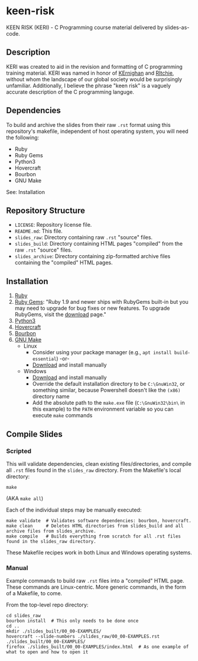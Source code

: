 # keen-risk

KEEN RISK (KERI) - C Programming course material delivered by slides-as-code.

## Description

KERI was created to aid in the revision and formatting of C programming training material.
KERI was named in honor of [KErnighan](https://en.wikipedia.org/wiki/Brian_Kernighan) and [RItchie](https://en.wikipedia.org/wiki/Dennis_Ritchie), without whom the landscape of our global society would be surprisingly unfamiliar.  Additionally, I believe the phrase "keen risk" is a vaguely accurate description of the C programming languge.

## Dependencies

To build and archive the slides from their raw `.rst` format using this repository's makefile, independent of host operating system, you will need the following:

* Ruby
* Ruby Gems
* Python3
* Hovercraft
* Bourbon
* GNU Make

See: Installation

## Repository Structure

* `LICENSE`: Repository license file.
* `README.md`: This file.
* `slides_raw`: Directory containing raw `.rst` "source" files.
* `slides_build`: Directory containing HTML pages "compiled" from the raw `.rst` "source" files.
* `slides_archive`: Directory containing zip-formatted archive files containing the "compiled" HTML pages.

## Installation

1. [Ruby](https://www.ruby-lang.org/en/documentation/installation/)
2. [Ruby Gems](https://rubygems.org/): "Ruby 1.9 and newer ships with RubyGems built-in but you may need to upgrade for bug fixes or new features. To upgrade RubyGems, visit the [download](https://rubygems.org/pages/download) page."
3. [Python3](https://www.python.org/downloads/)
4. [Hovercraft](https://github.com/regebro/hovercraft#installation)
5. [Bourbon](https://github.com/thoughtbot/bourbon#installation)
6. [GNU Make](https://www.gnu.org/software/make/)
    * Linux
        * Consider using your package manager (e.g., `apt install build-essential`) -or-
        * [Download](https://www.gnu.org/software/make/#download) and install manually
    * Windows
        * [Download](https://gnuwin32.sourceforge.net/packages/make.htm) and install manually
        * Override the default installation directory to be `C:\GnuWin32`, or something similar, because Powershell doesn't like the `(x86)` directory name
        * Add the absolute path to the `make.exe` file (`C:\GnuWin32\bin\` in this example) to the `PATH` environment variable so you can execute `make` commands

## Compile Slides

### Scripted

This will validate dependencies, clean existing files/directories, and compile all `.rst` files found in the `slides_raw` directory.  From the Makefile's local directory:

`make`

(AKA `make all`)

Each of the individual steps may be manually executed:

```
make validate  # Validates software dependencies: bourbon, hovercraft.
make clean     # Deletes HTML directories from slides_build and all archive files from slides_archive.
make compile   # Builds everything from scratch for all .rst files found in the slides_raw directory.
```

These Makefile recipes work in both Linux and Windows operating systems.

### Manual

Example commands to build raw `.rst` files into a "compiled" HTML page.
These commands are Linux-centric.  More generic commands, in the form of a Makefile, to come.

From the top-level repo directory:

```
cd slides_raw
bourbon install  # This only needs to be done once
cd ..
mkdir ./slides_built/00_00-EXAMPLES/
hovercraft --slide-numbers ./slides_raw/00_00-EXAMPLES.rst ./slides_built/00_00-EXAMPLES/
firefox ./slides_built/00_00-EXAMPLES/index.html  # As one example of what to open and how to open it
```
